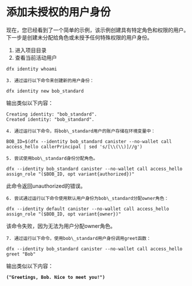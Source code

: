 # 添加未授权的用户身份



现在，您已经看到了一个简单的示例，该示例创建具有特定角色和权限的用户。 下一步是创建未分配给角色或未授予任何特殊权限的用户身份。

1. 进入项目目录
2. 查看当前活动用户

```text
dfx identity whoami
```

    3. 通过运行以下命令来创建新的用户身份：

```text
dfx identity new bob_standard
```

输出类似以下内容：

```text
Creating identity: "bob_standard".
Created identity: "bob_standard".
```

    4. 通过运行以下命令，将bob\_standard用户的账户存储在环境变量中：

```text
BOB_ID=$(dfx --identity bob_standard canister --no-wallet call access_hello callerPrincipal | sed 's/[\\(\\)]//g')
```

    5. 尝试使用bob\_standard身份分配角色。

```text
dfx --identity bob_standard canister --no-wallet call access_hello assign_role "($BOB_ID, opt variant{authorized})"
```

此命令返回unauthorized的错误。

    6. 尝试通过运行以下命令使用默认用户身份为bob\_standard分配owner角色：

```text
dfx --identity default canister --no-wallet call access_hello assign_role "($BOB_ID, opt variant{owner})"
```

该命令失败，因为无法为用户分配owner角色。

    7. 通过运行以下命令，使用bob\_standard用户身份调用greet函数：

```text
dfx --identity bob_standard canister --no-wallet call access_hello greet "Bob"
```

输出类似以下内容：

**`("Greetings, Bob. Nice to meet you!")`**

